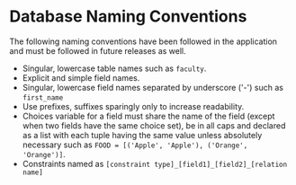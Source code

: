 # Database Naming Conventions

The following naming conventions have been followed in the application and must be followed in future releases as well.

- Singular, lowercase table names such as `faculty`.
- Explicit and simple field names.
- Singular, lowercase field names separated by underscore ('-') such as `first_name`
- Use prefixes, suffixes sparingly only to increase readability.
- Choices variable for a field must share the name of the field (except when two fields have the same choice set), be in all caps and declared as a list with each tuple having the same value unless absolutely necessary such as `FOOD = [('Apple', 'Apple'), ('Orange', 'Orange')]`. 
- Constraints named as `[constraint type]_[field1]_[field2]_[relation name]` 